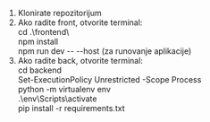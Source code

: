 1) Klonirate repozitorijum
2) Ako radite front, otvorite terminal: <br /> 
   cd .\frontend\ <br /> 
   npm install <br /> 
   npm run dev -- --host (za runovanje aplikacije) <br /> 
3) Ako radite back, otvorite terminal: <br /> 
   cd backend <br /> 
   Set-ExecutionPolicy Unrestricted -Scope Process <br /> 
   python -m virtualenv env <br /> 
   .\env\Scripts\activate <br /> 
   pip install -r requirements.txt <br /> 
